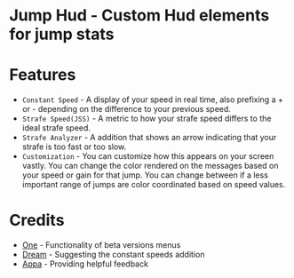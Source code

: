 # Jump Hud - Custom Hud elements for jump stats

# Features
* `Constant Speed` - A display of your speed in real time, also prefixing a + or - depending on the difference to your previous speed.
* `Strafe Speed(JSS)` - A metric to how your strafe speed differs to the ideal strafe speed.
* `Strafe Analyzer` - A addition that shows an arrow indicating that your strafe is too fast or too slow.
* `Customization` - You can customize how this appears on your screen vastly. You can change the color rendered on the messages based on your speed or gain for that jump. You can change between if a less important range of jumps are color coordinated based on speed values. 

# Credits
* [One](http://steamcommunity.com/profiles/76561197990045384) - Functionality of beta versions menus
* [Dream](http://steamcommunity.com/profiles/76561198117224444) - Suggesting the constant speeds addition
* [Appa](http://steamcommunity.com/profiles/76561198181408938) - Providing helpful feedback